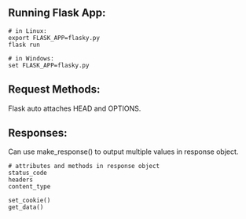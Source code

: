 ## Running Flask App:
```
# in Linux:
export FLASK_APP=flasky.py
flask run

# in Windows:
set FLASK_APP=flasky.py
```

## Request Methods:
Flask auto attaches HEAD and OPTIONS.

## Responses:
Can use make_response() to output multiple values in response object.
```
# attributes and methods in response object
status_code
headers
content_type

set_cookie()
get_data()
```
